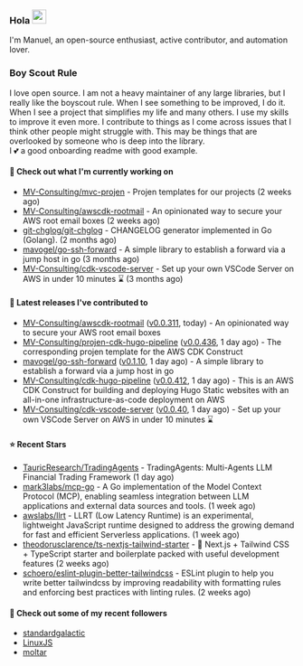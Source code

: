 ### Hola <img src="https://media.giphy.com/media/hvRJCLFzcasrR4ia7z/giphy.gif" width="25px">

I'm Manuel, an open-source enthusiast, active contributor, and automation lover.

### Boy Scout Rule

I love open source. I am not a heavy maintainer of any large libraries, but I really like the boyscout rule. 
When I see something to be improved, I do it. When I see a project
that simplifies my life and many others. I use my skills to improve it even more.
I contribute to things as I come across issues that I think other people might struggle with. 
This may be things that are overlooked by someone who is deep into the library.  
I 💕 a good onboarding readme with good example.



#### 👷 Check out what I'm currently working on

- [MV-Consulting/mvc-projen](https://github.com/MV-Consulting/mvc-projen) - Projen templates for our projects (2 weeks ago)
- [MV-Consulting/awscdk-rootmail](https://github.com/MV-Consulting/awscdk-rootmail) - An opinionated way to secure your AWS root email boxes (2 weeks ago)
- [git-chglog/git-chglog](https://github.com/git-chglog/git-chglog) - CHANGELOG generator implemented in Go (Golang). (2 months ago)
- [mavogel/go-ssh-forward](https://github.com/mavogel/go-ssh-forward) - A simple library to establish a forward via a jump host in go (3 months ago)
- [MV-Consulting/cdk-vscode-server](https://github.com/MV-Consulting/cdk-vscode-server) - Set up your own VSCode Server on AWS in under 10 minutes ⌛️ (3 months ago)

#### 🔭 Latest releases I've contributed to

- [MV-Consulting/awscdk-rootmail](https://github.com/MV-Consulting/awscdk-rootmail) ([v0.0.311](https://github.com/MV-Consulting/awscdk-rootmail/releases/tag/v0.0.311), today) - An opinionated way to secure your AWS root email boxes
- [MV-Consulting/projen-cdk-hugo-pipeline](https://github.com/MV-Consulting/projen-cdk-hugo-pipeline) ([v0.0.436](https://github.com/MV-Consulting/projen-cdk-hugo-pipeline/releases/tag/v0.0.436), 1 day ago) - The corresponding projen template for the AWS CDK Construct
- [mavogel/go-ssh-forward](https://github.com/mavogel/go-ssh-forward) ([v0.1.10](https://github.com/mavogel/go-ssh-forward/releases/tag/v0.1.10), 1 day ago) - A simple library to establish a forward via a jump host in go
- [MV-Consulting/cdk-hugo-pipeline](https://github.com/MV-Consulting/cdk-hugo-pipeline) ([v0.0.412](https://github.com/MV-Consulting/cdk-hugo-pipeline/releases/tag/v0.0.412), 1 day ago) - This is an AWS CDK Construct for building and deploying Hugo Static websites with an all-in-one infrastructure-as-code deployment on AWS
- [MV-Consulting/cdk-vscode-server](https://github.com/MV-Consulting/cdk-vscode-server) ([v0.0.40](https://github.com/MV-Consulting/cdk-vscode-server/releases/tag/v0.0.40), 1 day ago) - Set up your own VSCode Server on AWS in under 10 minutes ⌛️

#### ⭐ Recent Stars

- [TauricResearch/TradingAgents](https://github.com/TauricResearch/TradingAgents) - TradingAgents: Multi-Agents LLM Financial Trading Framework (1 day ago)
- [mark3labs/mcp-go](https://github.com/mark3labs/mcp-go) - A Go implementation of the Model Context Protocol (MCP), enabling seamless integration between LLM applications and external data sources and tools. (1 week ago)
- [awslabs/llrt](https://github.com/awslabs/llrt) - LLRT (Low Latency Runtime) is an experimental, lightweight JavaScript runtime designed to address the growing demand for fast and efficient Serverless applications. (1 week ago)
- [theodorusclarence/ts-nextjs-tailwind-starter](https://github.com/theodorusclarence/ts-nextjs-tailwind-starter) - 🔋 Next.js &#43; Tailwind CSS &#43; TypeScript starter and boilerplate packed with useful development features (2 weeks ago)
- [schoero/eslint-plugin-better-tailwindcss](https://github.com/schoero/eslint-plugin-better-tailwindcss) - ESLint plugin to help you write better tailwindcss by improving readability with formatting rules and enforcing best practices with linting rules. (2 weeks ago)

#### 👯 Check out some of my recent followers

- [standardgalactic](https://github.com/standardgalactic)
- [LinuxJS](https://github.com/LinuxJS)
- [moltar](https://github.com/moltar)




